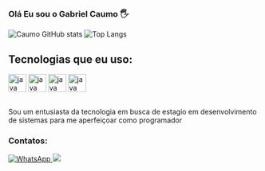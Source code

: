 ### Olá Eu sou o Gabriel Caumo 🖐️

![Caumo GitHub stats](https://github-readme-stats.vercel.app/api?username=Gabriel-Caumo&show_icons=true&theme=tokyonight)
![Top Langs](https://github-readme-stats.vercel.app/api/top-langs/?username=Gabriel-Caumo&hide_progress=true)

## Tecnologias que eu uso:

<div style = "display: inline_block"> 
    <img align = "center" height = 36 alt = java src="https://img.shields.io/badge/Java-ED8B00?style=for-the-badge&logo=openjdk&logoColor=white"/>
    <img align = "center" height = 36 alt = java src="https://img.shields.io/badge/Python-14354C?style=for-the-badge&logo=python&logoColor=white"/>
     <img align = "center" height = 36 alt = java src="https://img.shields.io/badge/Flutter-02569B?style=for-the-badge&logo=flutter&logoColor=white"/>
     <img align = "center" height = 36 alt = java src="https://img.shields.io/badge/MySQL-00000F?style=for-the-badge&logo=mysql&logoColor=white"/>
</div>

<br>

Sou um entusiasta da tecnologia em busca de estagio em desenvolvimento de sistemas para me aperfeiçoar como programador


### Contatos:

<div> 
     <a href="https://api.whatsapp.com/send?phone=19994836831" target="_blank">
        <img src="https://img.shields.io/badge/WhatsApp-25D366?style=for-the-badge&logo=whatsapp&logoColor=white" alt="WhatsApp">
    </a>
    <a href = "mailto:gabrielcaumo@gmail.com">
    <img src = "https://img.shields.io/badge/Gmail-D14836?style=for-the-badge&logo=gmail&logoColor=white" target= "_blank">
    </a>
</div>
